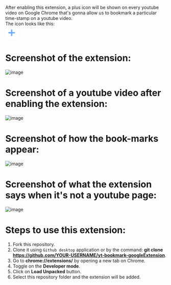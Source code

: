 After enabling this extension, a plus icon will be shown on every youtube video on Google Chrome that's gonna allow us to bookmark a particular time-stamp on a youtube video.
<br>
The icon looks like this: 
<br>
<img src=" assets/bookmark.png " style="height:40px;"/>
<br>
# Screenshot of the extension:

![image](https://github.com/rks-031/yt-bookmark-googleExtension/assets/103258259/8fa610bf-1245-4088-931c-14d6755042bc)

# Screenshot of a youtube video after enabling the extension:

![image](https://github.com/rks-031/yt-bookmark-googleExtension/assets/103258259/e7b39ec3-0f10-4d19-89f7-b046c715ac91)

# Screenshot of how the book-marks appear:

![image](https://github.com/rks-031/yt-bookmark-googleExtension/assets/103258259/f825d37b-8a88-4b48-8365-a4d45401ba70)

# Screenshot of what the extension says when it's not a youtube page:

![image](https://github.com/rks-031/yt-bookmark-googleExtension/assets/103258259/3116c68a-a6f3-43c4-b014-748f9c777c1a)

# Steps to use this extension:

1. Fork this repository.
2. Clone it using `Github desktop` application or by the command: **git clone https://github.com/YOUR-USERNAME/yt-bookmark-googleExtension**.
3. Go to **chrome://extensions/** by opening a new tab on Chrome.
4. Toggle on the **Developer mode**.
5. Click on **Load Unpacked** button.
6. Select this repository folder and the extension will be added.



